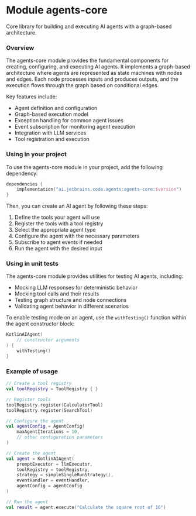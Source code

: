 # Module agents-core

Core library for building and executing AI agents with a graph-based architecture.

### Overview

The agents-core module provides the fundamental components for creating, configuring, and executing AI agents. It implements a graph-based architecture where agents are represented as state machines with nodes and edges. Each node processes inputs and produces outputs, and the execution flows through the graph based on conditional edges.

Key features include:
- Agent definition and configuration
- Graph-based execution model
- Exception handling for common agent issues
- Event subscription for monitoring agent execution
- Integration with LLM services
- Tool registration and execution

### Using in your project

To use the agents-core module in your project, add the following dependency:

```kotlin
dependencies {
    implementation("ai.jetbrains.code.agents:agents-core:$version")
}
```

Then, you can create an AI agent by following these steps:
1. Define the tools your agent will use
2. Register the tools with a tool registry
3. Select the appropriate agent type
4. Configure the agent with the necessary parameters
5. Subscribe to agent events if needed
6. Run the agent with the desired input

### Using in unit tests

The agents-core module provides utilities for testing AI agents, including:
- Mocking LLM responses for deterministic behavior
- Mocking tool calls and their results
- Testing graph structure and node connections
- Validating agent behavior in different scenarios

To enable testing mode on an agent, use the `withTesting()` function within the agent constructor block:

```kotlin
KotlinAIAgent(
    // constructor arguments
) {
    withTesting()
}
```

### Example of usage

```kotlin
// Create a tool registry
val toolRegistry = ToolRegistry { }

// Register tools
toolRegistry.register(CalculatorTool)
toolRegistry.register(SearchTool)

// Configure the agent
val agentConfig = AgentConfig(
    maxAgentIterations = 10,
    // other configuration parameters
)

// Create the agent
val agent = KotlinAIAgent(
    promptExecutor = llmExecutor,
    toolRegistry = toolRegistry,
    strategy = simpleSingleRunStrategy(),
    eventHandler = eventHandler,
    agentConfig = agentConfig
)

// Run the agent
val result = agent.execute("Calculate the square root of 16")
```
